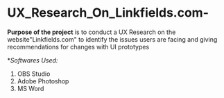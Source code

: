 # UX_Research_On_Linkfields.com-

**Purpose of the project** is to conduct a UX Research on the website"Linkfields.com" to identify the issues users are facing and giving recommendations for changes with UI prototypes 

**Softwares Used:*
1. OBS Studio
2. Adobe Photoshop
3. MS Word


